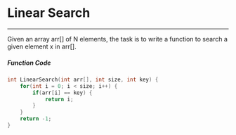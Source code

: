 # Linear Search

---
Given an array arr[] of N elements, the task is to write a function to search a given element x in arr[].

##### Function Code

```cpp
int LinearSearch(int arr[], int size, int key) {
    for(int i = 0; i < size; i++) {
        if(arr[i] == key) {
            return i;
        }
    }
    return -1;
}
```
